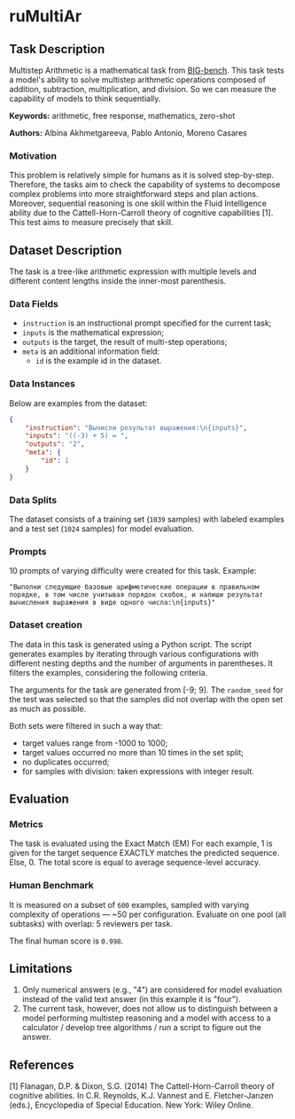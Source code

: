 # **ruMultiAr**

## Task Description

Multistep Arithmetic is a mathematical task from [BIG-bench](https://github.com/google/BIG-bench/blob/main/bigbench/benchmark_tasks/multistep_arithmetic/README.md). This task tests a model's ability to solve multistep arithmetic operations composed of addition, subtraction, multiplication, and division. So we can measure the capability of models to think sequentially.

**Keywords:** arithmetic, free response, mathematics, zero-shot

**Authors:** Albina Akhmetgareeva, Pablo Antonio, Moreno Casares

### Motivation

This problem is relatively simple for humans as it is solved step-by-step. Therefore, the tasks aim to check the capability of systems to decompose complex problems into more straightforward steps and plan actions. Moreover, sequential reasoning is one skill within the Fluid Intelligence ability due to the Cattell-Horn-Carroll theory of cognitive capabilities [1]. This test aims to measure precisely that skill.

## Dataset Description

The task is a tree-like arithmetic expression with multiple levels and different content lengths inside the inner-most parenthesis.

### Data Fields

- `instruction` is an instructional prompt specified for the current task;
- `inputs` is the mathematical expression;
- `outputs` is the target, the result of multi-step operations;
- `meta` is an additional information field:
    - `id` is the example id in the dataset.

### Data Instances

Below are examples from the dataset:

```json
{
    "instruction": "Вычисли результат выражения:\n{inputs}",
    "inputs": "((-3) + 5) = ",
    "outputs": "2",
    "meta": {
        "id": 1
    }
}
```


### Data Splits

The dataset consists of a training set (`1039` samples) with labeled examples and a test set (`1024` samples) for model evaluation.

### Prompts

10 prompts of varying difficulty were created for this task. Example:

`"Выполни следующие базовые арифметические операции в правильном порядке, в том числе учитывая порядок скобок, и напиши результат вычисления выражения в виде одного числа:\n{inputs}"`

### Dataset creation

The data in this task is generated using a Python script. The script generates examples by iterating through various configurations with different nesting depths and the number of arguments in parentheses. It filters the examples, considering the following criteria.

The arguments for the task are generated from [-9; 9]. The `random_seed` for the test was selected so that the samples did not overlap with the open set as much as possible.

Both sets were filtered in such a way that:

- target values range from -1000 to 1000;
- target values occurred no more than 10 times in the set split;
- no duplicates occurred;
- for samples with division: taken expressions with integer result.

## Evaluation

### Metrics

The task is evaluated using the Exact Match (EM) For each example, 1 is given for the target sequence EXACTLY matches the predicted sequence. Else, 0. The total score is equal to average sequence-level accuracy.

### Human Benchmark

It is measured on a subset of `600` examples, sampled with varying complexity of operations — ~50 per configuration. Evaluate on one pool (all subtasks) with overlap: 5 reviewers per task.

The final human score is `0.998`.

## Limitations

1. Only numerical answers (e.g., "4") are considered for model evaluation instead of the valid text answer (in this example it is "four").
2. The current task, however, does not allow us to distinguish between a model performing multistep reasoning and a model with access to a calculator / develop tree algorithms / run a script to figure out the answer.

## References

[1] Flanagan, D.P. & Dixon, S.G. (2014) The Cattell-Horn-Carroll theory of cognitive abilities. In C.R. Reynolds, K.J. Vannest and E. Fletcher-Janzen (eds.), Encyclopedia of Special Education. New York: Wiley Online.
